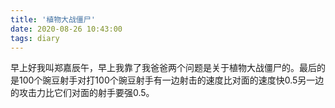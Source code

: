 ```yaml
---
title: '植物大战僵尸'
date: 2020-08-26 10:43:00
tags: diary
---
```

早上好我叫郑嘉辰午，早上我靠了我爸爸两个问题是关于植物大战僵尸的。最后的是100个豌豆射手对打100个豌豆射手有一边射击的速度比对面的速度快0.5另一边的攻击力比它们对面的射手要强0.5。
